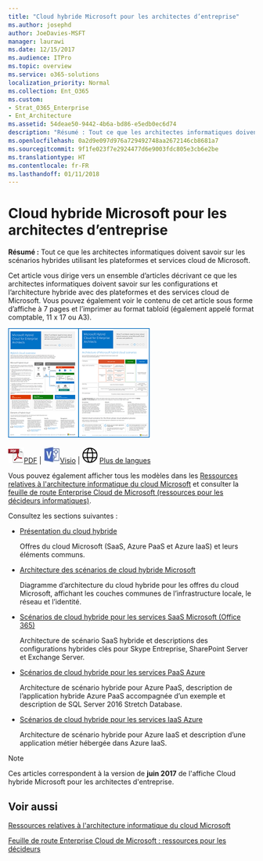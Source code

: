 ```yaml
---
title: "Cloud hybride Microsoft pour les architectes d’entreprise"
ms.author: josephd
author: JoeDavies-MSFT
manager: laurawi
ms.date: 12/15/2017
ms.audience: ITPro
ms.topic: overview
ms.service: o365-solutions
localization_priority: Normal
ms.collection: Ent_O365
ms.custom:
- Strat_O365_Enterprise
- Ent_Architecture
ms.assetid: 54deae50-9442-4b6a-bd86-e5edb0ec6d74
description: "Résumé : Tout ce que les architectes informatiques doivent savoir sur les scénarios hybrides utilisant les plateformes et services cloud de Microsoft."
ms.openlocfilehash: 0a2d9e097d976a729492748aa2672146cb8681a7
ms.sourcegitcommit: 9f1fe023f7e2924477d6e9003fdc805e3cb6e2be
ms.translationtype: HT
ms.contentlocale: fr-FR
ms.lasthandoff: 01/11/2018
---
```

# <a name="microsoft-hybrid-cloud-for-enterprise-architects"></a>Cloud hybride Microsoft pour les architectes d’entreprise

 **Résumé :** Tout ce que les architectes informatiques doivent savoir sur les scénarios hybrides utilisant les plateformes et services cloud de Microsoft.
  
Cet article vous dirige vers un ensemble d’articles décrivant ce que les architectes informatiques doivent savoir sur les configurations et l’architecture hybride avec des plateformes et des services cloud de Microsoft. Vous pouvez également voir le contenu de cet article sous forme d’affiche à 7 pages et l’imprimer au format tabloïd (également appelé format comptable, 11 x 17 ou A3).
  
[![Image miniature représentant le modèle du cloud hybride Microsoft](images/Hybrid_Poster/Hybrid_Cloud_Thumbnail.png)](https://www.microsoft.com/download/details.aspx?id=54424
)
  
![Fichier PDF](images/Common_Images/PDFIcon.png)[PDF](https://go.microsoft.com/fwlink/p/?linkid=842082) | ![Fichier Visio](images/Common_Images/VisioIcon.png)[Visio](https://go.microsoft.com/fwlink/p/?linkid=842083) | ![Affichage d'une page contenant des versions dans d'autres langues](images/Common_Images/GlobeIcon.png)
[Plus de langues](https://www.microsoft.com/download/details.aspx?id=54424)
  
Vous pouvez également afficher tous les modèles dans les [Ressources relatives à l'architecture informatique du cloud Microsoft](microsoft-cloud-it-architecture-resources.md) et consulter la [feuille de route Enterprise Cloud de Microsoft (ressources pour les décideurs informatiques)]((https://aka.ms/cloudarchitecture)).
  
Consultez les sections suivantes :
  
- [Présentation du cloud hybride](hybrid-cloud-overview.md)
    
    Offres du cloud Microsoft (SaaS, Azure PaaS et Azure IaaS) et leurs éléments communs.
    
- [Architecture des scénarios de cloud hybride Microsoft](architecture-of-microsoft-hybrid-cloud-scenarios.md)
    
    Diagramme d’architecture du cloud hybride pour les offres du cloud Microsoft, affichant les couches communes de l’infrastructure locale, le réseau et l’identité.
    
- [Scénarios de cloud hybride pour les services SaaS Microsoft (Office 365)](hybrid-cloud-scenarios-for-microsoft-saas-office-365.md)
    
    Architecture de scénario SaaS hybride et descriptions des configurations hybrides clés pour Skype Entreprise, SharePoint Server et Exchange Server.
    
- [Scénarios de cloud hybride pour les services PaaS Azure](hybrid-cloud-scenarios-for-azure-paas.md)
    
    Architecture de scénario hybride pour Azure PaaS, description de l’application hybride Azure PaaS accompagnée d’un exemple et description de SQL Server 2016 Stretch Database.
    
- [Scénarios de cloud hybride pour les services IaaS Azure](hybrid-cloud-scenarios-for-azure-iaas.md)
    
    Architecture de scénario hybride pour Azure IaaS et description d’une application métier hébergée dans Azure IaaS.
    
> [!NOTE]
> Ces articles correspondent à la version de **juin 2017** de l'affiche Cloud hybride Microsoft pour les architectes d'entreprise.
  
## <a name="see-also"></a>Voir aussi

[Ressources relatives à l'architecture informatique du cloud Microsoft](microsoft-cloud-it-architecture-resources.md)

[Feuille de route Enterprise Cloud de Microsoft : ressources pour les décideurs]((https://sway.com/FJ2xsyWtkJc2taRD))




